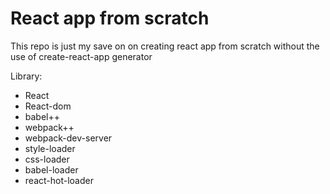 # React app from scratch

This repo is just my save on on creating react app from scratch without the use of create-react-app generator

Library:

- React
- React-dom
- babel++
- webpack++
- webpack-dev-server
- style-loader
- css-loader
- babel-loader
- react-hot-loader

